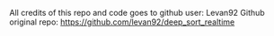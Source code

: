 All credits of this repo and code goes to github user: Levan92
Github original repo: https://github.com/levan92/deep_sort_realtime